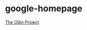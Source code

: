# google-homepage
<a href="http://www.theodinproject.com/web-development-101/html-css?ref=lnav">The Odin Project</a>
